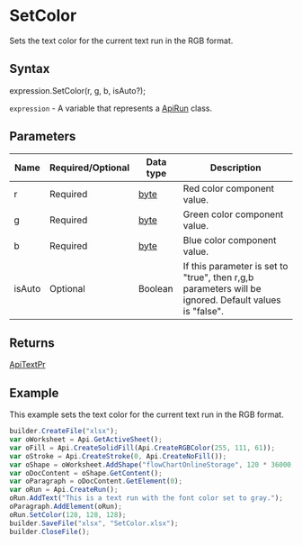 # SetColor

Sets the text color for the current text run in the RGB format.

## Syntax

expression.SetColor(r, g, b, isAuto?);

`expression` - A variable that represents a [ApiRun](../ApiRun.md) class.

## Parameters

| **Name** | **Required/Optional** | **Data type** | **Description** |
| ------------- | ------------- | ------------- | ------------- |
| r | Required | [byte](../../../Enumerations/byte.md) | Red color component value. |
| g | Required | [byte](../../../Enumerations/byte.md) | Green color component value. |
| b | Required | [byte](../../../Enumerations/byte.md) | Blue color component value. |
| isAuto | Optional | Boolean | If this parameter is set to "true", then r,g,b parameters will be ignored. Default values is "false". |

## Returns

[ApiTextPr](../../ApiTextPr/ApiTextPr.md)

## Example

This example sets the text color for the current text run in the RGB format.

```javascript
builder.CreateFile("xlsx");
var oWorksheet = Api.GetActiveSheet();
var oFill = Api.CreateSolidFill(Api.CreateRGBColor(255, 111, 61));
var oStroke = Api.CreateStroke(0, Api.CreateNoFill());
var oShape = oWorksheet.AddShape("flowChartOnlineStorage", 120 * 36000, 70 * 36000, oFill, oStroke, 0, 2 * 36000, 0, 3 * 36000);
var oDocContent = oShape.GetContent();
var oParagraph = oDocContent.GetElement(0);
var oRun = Api.CreateRun();
oRun.AddText("This is a text run with the font color set to gray.");
oParagraph.AddElement(oRun);
oRun.SetColor(128, 128, 128);
builder.SaveFile("xlsx", "SetColor.xlsx");
builder.CloseFile();
```